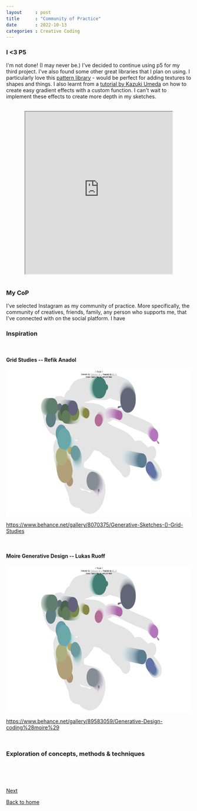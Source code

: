 ```yaml
---
layout     : post
title      : "Community of Practice"
date       : 2022-10-13
categories : Creative Coding
---
```


### I <3 P5

I'm not done! (I may never be.) I've decided to continue using p5 for my third project. I've also found some other great libraries that I plan on using. I particularly love this [pattern library](https://github.com/SYM380/p5.pattern) - would be perfect for adding textures to shapes and things. I also learnt from a [tutorial by Kazuki Umeda](https://www.youtube.com/watch?v=-MUOweQ6wac) on how to create easy gradient effects with a custom function. I can't wait to implement these effects to create more depth in my sketches.

<br>

<iframe width=400 height=442 style="display: block; margin: 0 auto" src="https://editor.p5js.org/elishafitri/full/poMKaqj-J"></iframe>

<br>

### My CoP

I've selected Instagram as my community of practice. More specifically, the community of creatives, friends, family, any person who supports me, that I've connected with on the social platform. I have 

### Inspiration

<br>

#### Grid Studies -- Refik Anadol

  <img src="/images/Qianqian_Ye.png" style="display: block; margin: 0 auto; height:400px"/>

  https://www.behance.net/gallery/8070375/Generative-Sketches-()-Grid-Studies

<br> 

#### Moire Generative Design -- Lukas Ruoff

  <img src="/images/Qianqian_Ye.png" style="display: block; margin: 0 auto; height:400px"/>

  https://www.behance.net/gallery/89583059/Generative-Design-coding%28moire%29

<br> 

### Exploration of concepts, methods & techniques
  






<br> <br> <br>


  [Next](https://elishafitri.github.io/creative/coding/2022/10/06/net_art.html)
   
  [Back to home](https://elishafitri.github.io/)
  

